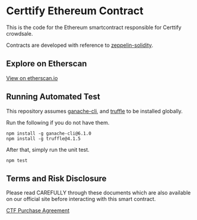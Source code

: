 # Certtify Ethereum Contract

This is the code for the Ethereum smartcontract responsible for Certtify crowdsale.

Contracts are developed with reference to [zeppelin-solidity](https://github.com/OpenZeppelin/zeppelin-solidity).

## Explore on Etherscan

[View on etherscan.io]()

## Running Automated Test

This repository assumes [ganache-cli](https://www.npmjs.com/package/ganache-cli), and [truffle](https://www.npmjs.com/package/truffle) to be installed globally.

Run the following if you do not have them.

```
npm install -g ganache-cli@6.1.0
npm install -g truffle@4.1.5
```

After that, simply run the unit test.

```
npm test
```

## Terms and Risk Disclosure

Please read CAREFULLY through these documents which are also available on our official site before interacting with this smart contract.

[CTF Purchase Agreement]()